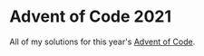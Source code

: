 # Advent of Code 2021

All of my solutions for this year's [Advent of Code](https://adventofcode.com/).
